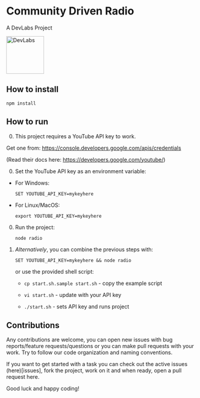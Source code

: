 # Community Driven Radio

A DevLabs Project

<img src="https://avatars0.githubusercontent.com/u/10864739?v=3&amp;s=200" alt="DevLabs" width="100" style="max-width:100%;">

## How to install

`npm install`

## How to run

0. This project requires a YouTube API key to work.

 Get one from: https://console.developers.google.com/apis/credentials 
 
 (Read their docs here: https://developers.google.com/youtube/)

0. Set the YouTube API key as an environment variable:

 - For Windows:

   `SET YOUTUBE_API_KEY=mykeyhere`
   
 - For Linux/MacOS:
 
   `export YOUTUBE_API_KEY=mykeyhere`
   
0. Run the project:

   `node radio`

0. _Alternatively_, you can combine the previous steps with:

   `SET YOUTUBE_API_KEY=mykeyhere && node radio`
   
   or use the provided shell script:
   
   - `cp start.sh.sample start.sh` - copy the example script

   - `vi start.sh` - update with your API key
   
   - `./start.sh` - sets API key and runs project

## Contributions

Any contributions are welcome, you can open new issues with bug reports/feature requests/questions or you can make pull requests with your work. Try to follow our code organization and naming conventions.

If you want to get started with a task you can check out the active issues (here)[issues], fork the project, work on it and when ready, open a pull request here. 

Good luck and happy coding!
